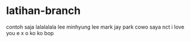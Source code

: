 # latihan-branch
contoh saja lalalalala
lee minhyung lee mark
jay park cowo saya
nct i love you
e x o ko ko bop
